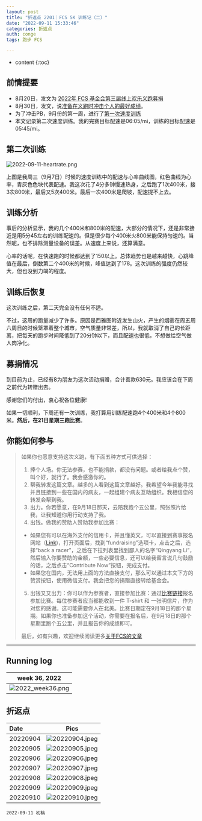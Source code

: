 ```yaml
---
layout: post
title: "折返点 2201｜FCS 5K 训练记（二）"
date: "2022-09-11 15:33:46"
categories: 折返点
auth: conge
tags: 跑步 FCS

---
```

* content
{:toc}

## 前情提要

* 8月20日，发文为 [2022年 FCS 基金会第三届线上欢乐义跑募捐](https://conge.github.io/2022/08/20/ReturnPoist-FCS-virtual-run/)
* 8月30日，发文，说[准备在义跑时冲击个人的最好成绩](https://conge.github.io/2022/08/30/ReturnPoist-FCS-PB-run/)。
* 为了冲击PB，9月份的第一周，进行了[第一次速度训练](https://conge.github.io/2022/09/04/ReturnPoint-Train-for-FCS-5K/)
* 本文记录第二次速度训练。我的完赛目标配速是06:05/mi，训练的目标配速是05:45/mi。





## 第二次训练

![2022-09-11-heartrate.png](https://s2.loli.net/2022/09/12/msNyjV8a3SJLrWH.png)

上图是我周三（9月7日）时候的速度训练中的配速与心率曲线图，红色曲线为心率，青灰色色块代表配速。我这次花了4分多钟慢速热身，之后跑了1次400米，接3次800米，最后又5次400米。最后一次400米是爬坡，配速提不上去。

## 训练分析

事后的分析显示，我的几个400米和800米的配速，大部分的情况下，还是非常接近是用5分45左右的训练配速的。但是很少每个400米火800米能保持匀速的。当然呢，也不排除测量设备的误差。从速度上来说，还算满意。

心率的话呢，在快速跑的时候都达到了150以上。总体趋势也是越来越快，心跳峰值在最后，倒数第二个400米的时候，峰值达到了178。这次训练的强度仍然较大，但也没到力竭的程度。

## 训练后恢复

这次训练之后，第二天完全没有任何不适。

不过，这周的跑量减少了许多。原因是西雅图附近发生山火，产生的烟雾在周五周六周日的时候笼罩着整个城市，空气质量非常差，所以，我就取消了自己的长距离，把每天的跑步时间降低到了20分钟以下，而且配速也很低，不想做给空气做人肉净化。

## 募捐情况

到目前为止，已经有8为朋友为这次活动捐赠，合计善款630元。我应该会在下周之前代为转赠出去。

感谢您们的付出，衷心祝各位健康!

如果一切顺利，下周还有一次训练，我打算用训练配速跑4个400米和4个800米。**然后，在21日星期三跑比赛**。

## 你能如何参与
>
> 如果你也愿意支持这次义跑，有下面五种方式可供选择：
>
> 1. 捧个人场。你无法参赛，也不能捐款，都没有问题。或者给我点个赞，叫个好，就行了。我会感激你的。
> 2. 帮我转发这篇文章。越多的人看到这篇文章越好。我希望今年我能寻找并且链接到一些在国内的病友，一起组建个病友互助组织。我相信您的转发会帮到我。
> 3. 出力。你若愿意，在9月18日那天，云陪我跑个五公里，照张照片给我，让我知道你用行动支持了我。
> 4. 出钱。做我的赞助人赞助我参加比赛：
>   * 如果您有可以在海外支付的信用卡，并且懂英文，可以直接到赛事报名网站（[Link](https://v.racery.com/r/fcsfoundationfunrun/?refcode=conge-91377))，打开页面后，找到“fundraising”选项卡，点击之后，选择“back a racer”，之后在下拉列表里找到鄙人的名字“Qingyang Li”，然后输入你要赞助的金额，一些必要信息，还可以给我留言说几句鼓励的话，之后点击“Contribute Now”按钮，完成支付。
>   * 如果您在国内，无法用上面的方法直接支付，那么可以通过本文下方的赞赏按钮，使用微信支付。我会把您的捐赠直接转给基金会。
> 5. 出钱又又出力：你可以作为参赛者，直接参加比赛：通过[比赛链接](https://v.racery.com/r/fcsfoundationfunrun/?refcode=conge-91377)报名参加比赛。每位参赛者应当都能收到一件 T-shirt 和 一张明信片，作为对您的感谢。这可能需要你人在北美。比赛日期定在9月18日的那个星期。如果你也准备参加这个活动，你需要在报名后，在9月18日的那个星期里跑个五公里，并且报告你的成绩即可。
>
> 最后，如有兴趣，欢迎继续阅读更多[关于FCS的文章](https://conge.github.io/category/#FCS)


----

## Running log

|week 36, 2022|
|:----:|
|![2022_week36.png](https://s2.loli.net/2022/09/12/VtPdZibg8lKYEXF.png)|


## 折返点

|Date|Pics|
|:----|:----:|
|20220904|![20220904.jpeg](https://s2.loli.net/2022/09/12/HQTGL95fUN1dOCz.jpg)  |
|20220905|![20220905.jpeg](https://s2.loli.net/2022/09/12/Bw8DdX4fLYzyTNJ.jpg)  |
|20220906|![20220906.jpeg](https://s2.loli.net/2022/09/12/h2baNQ79pcoVldD.jpg)  |
|20220907|![20220907.jpeg](https://s2.loli.net/2022/09/12/zEJl7QjMWdZFgH5.jpg)  |
|20220908|![20220908.jpeg](https://s2.loli.net/2022/09/12/bKd9tEJfGLTmaV8.jpg)  |
|20220909|![20220909.jpeg](https://s2.loli.net/2022/09/12/qdiRuLeSwcfHI3j.jpg)  |
|20220910|![20220910.jpeg](https://s2.loli.net/2022/09/12/SKhEiPoIB34rZJ9.jpg)  |


```
2022-09-11 初稿
```
